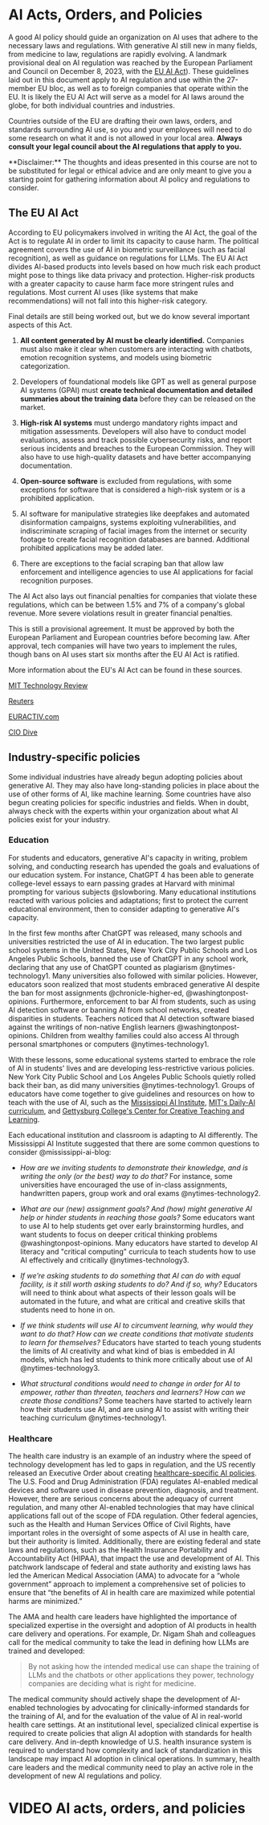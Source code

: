 

# AI Acts, Orders, and Policies

A good AI policy should guide an organization on AI uses that adhere to the necessary laws and regulations. With generative AI still new in many fields, from medicine to law, regulations are rapidly evolving. A landmark provisional deal on AI regulation was reached by the European Parliament and Council on December 8, 2023, with the [EU AI Act](https://artificialintelligenceact.eu/documents/)). These guidelines laid out in this document apply to AI regulation and use within the 27-member EU bloc, as well as to foreign companies that operate within the EU. It is likely the EU AI Act will serve as a model for AI laws around the globe, for both individual countries and industries.

Countries outside of the EU are drafting their own laws, orders, and standards surrounding AI use, so you and your employees will need to do some research on what it and is not allowed in your local area. **Always consult your legal council about the AI regulations that apply to you.**

<div class = disclaimer>
**Disclaimer:** The thoughts and ideas presented in this course are not to be substituted for legal or ethical advice and are only meant to give you a starting point for gathering information about AI policy and regulations to consider.
</div>

## The EU AI Act

According to EU policymakers involved in writing the AI Act, the goal of the Act is to regulate AI in order to limit its capacity to cause harm. The political agreement covers the use of AI in biometric surveillance (such as facial recognition), as well as guidance on regulations for LLMs. The EU AI Act divides AI-based products into levels based on how much risk each product might pose to things like data privacy and protection. Higher-risk products with a greater capacity to cause harm face more stringent rules and regulations. Most current AI uses (like systems that make recommendations) will not fall into this higher-risk category.

Final details are still being worked out, but we do know several important aspects of this Act.

1. **All content generated by AI must be clearly identified.** Companies must also make it clear when customers are interacting with chatbots, emotion recognition systems, and models using biometric categorization.

1. Developers of foundational models like GPT as well as general purpose AI systems (GPAI) must **create technical documentation and detailed summaries about the training data** before they can be released on the market.

1. **High-risk AI systems** must undergo mandatory rights impact and mitigation assessments. Developers will also have to conduct model evaluations, assess and track possible cybersecurity risks, and report serious incidents and breaches to the European Commission. They will also have to use high-quality datasets and have better accompanying documentation.

1. **Open-source software** is excluded from regulations, with some exceptions for software that is considered a high-risk system or is a prohibited application.

1. AI software for manipulative strategies like deepfakes and automated disinformation campaigns, systems exploiting vulnerabilities, and indiscriminate scraping of facial images from the internet or security footage to create facial recognition databases are banned. Additional prohibited applications may be added later.

1. There are exceptions to the facial scraping ban that allow law enforcement and intelligence agencies to use AI applications for facial recognition purposes.

The AI Act also lays out financial penalties for companies that violate these regulations, which can be between 1.5% and 7% of a company's global revenue. More severe violations result in greater financial penalties.

This is still a provisional agreement. It must be approved by both the European Parliament and European countries before becoming law. After approval, tech companies will have two years to implement the rules, though bans on AI uses start six months after the EU AI Act is ratified. 

More information about the EU's AI Act can be found in these sources.

[MIT Technology Review](https://www.technologyreview.com/2023/12/11/1084942/five-things-you-need-to-know-about-the-eus-new-ai-act/)

[Reuters](https://www.reuters.com/technology/stalled-eu-ai-act-talks-set-resume-2023-12-08/)

[EURACTIV.com](https://www.euractiv.com/section/artificial-intelligence/news/ai-act-eu-policymakers-nail-down-rules-on-ai-models-butt-heads-on-law-enforcement/)

[CIO Dive](https://www.ciodive.com/news/EU-AI-Act-penalties-guardrails-foundational-models/702192/)

## Industry-specific policies

Some individual industries have already begun adopting policies about generative AI. They may also have long-standing policies in place about the use of other forms of AI, like machine learning. Some countries have also begun creating policies for specific industries and fields. When in doubt, always check with the experts within your organization about what AI policies exist for your industry.

### Education

For students and educators, generative AI's capacity in writing, problem solving, and conducting research has upended the goals and evaluations of our education system. For instance, ChatGPT 4 has been able to generate college-level essays to earn passing grades at Harvard with minimal prompting for various subjects @slowboring. Many educational institutions reacted with various policies and adaptations; first to protect the current educational environment, then to consider adapting to generative AI's capacity. 

In the first few months after ChatGPT was released, many schools and universities restricted the use of AI in education. The two largest public school systems in the United States, New York City Public Schools and Los Angeles Public Schools, banned the use of ChatGPT in any school work, declaring that any use of ChatGPT counted as plagiarism @nytimes-technology1. Many universities also followed with similar policies. However, educators soon realized that most students embraced generative AI despite the ban for most assignments @chronicle-higher-ed, @washingtonpost-opinions. Furthermore, enforcement to bar AI from students, such as using AI detection software or banning AI from school networks, created disparities in students. Teachers noticed that AI detection software biased against the writings of non-native English learners @washingtonpost-opinions. Children from wealthy families could also access AI through personal smartphones or computers @nytimes-technology1.

With these lessons, some educational systems started to embrace the role of AI in students' lives and are developing less-restrictive various policies. New York City Public School and Los Angeles Public Schools quietly rolled back their ban, as did many universities @nytimes-technology1. Groups of educators have come together to give guidelines and resources on how to teach with the use of AI, such as the [Mississippi AI Institute](https://mississippi.ai/institute/), [MIT's Daily-AI curriculum](https://raise.mit.edu/daily/), and [Gettysburg College's Center for Creative Teaching and Learning](https://genai.sites.gettysburg.edu/). 

Each educational institution and classroom is adapting to AI differently. The Mississippi AI Institute suggested that there are some common questions to consider @mississippi-ai-blog:

-   _How are we inviting students to demonstrate their knowledge, and is writing the only (or the best) way to do that?_ For instance, some universities have encouraged the use of in-class assignments, handwritten papers, group work and oral exams @nytimes-technology2.

-   _What are our (new) assignment goals? And (how) might generative AI help or hinder students in reaching those goals?_ Some educators want to use AI to help students get over early brainstorming hurdles, and want students to focus on deeper critical thinking problems @washingtonpost-opinions. Many educators have started to develop AI literacy and "critical computing" curricula to teach students how to use AI effectively and critically @nytimes-technology3.

-   _If we’re asking students to do something that AI can do with equal facility, is it still worth asking students to do? And if so, why?_ Educators will need to think about what aspects of their lesson goals will be automated in the future, and what are critical and creative skills that students need to hone in on. 

-   _If we think students will use AI to circumvent learning, why would they want to do that? How can we create conditions that motivate students to learn for themselves?_ 
 Educators have started to teach young students the limits of AI creativity and what kind of bias is embedded in AI models, which has led students to think more critically about use of AI @nytimes-technology3. 

-   _What structural conditions would need to change in order for AI to empower, rather than threaten, teachers and learners? How can we create those conditions?_  Some teachers have started to actively learn how their students use AI, and are using AI to assist with writing their teaching curriculum @nytimes-technology1.


### Healthcare

The health care industry is an example of an industry where the speed of technology development has led to gaps in regulation, and the US recently released an Executive Order about creating [healthcare-specific AI policies](https://www.whitehouse.gov/briefing-room/blog/2023/12/14/delivering-on-the-promise-of-ai-to-improve-health-outcomes/). 
The U.S. Food and Drug Administration (FDA) regulates AI-enabled medical devices and software used in disease prevention, diagnosis, and treatment. However, there are serious concerns about the adequacy of current regulation, and many other AI-enabled technologies that may have clinical applications fall out of the scope of FDA regulation. Other federal agencies, such as the Health and Human Services Office of Civil Rights, have important roles in the oversight of some aspects of AI use in health care, but their authority is limited. Additionally, there are existing federal and state laws and regulations, such as the Health Insurance Portability and Accountability Act (HIPAA), that impact the use and development of AI. This patchwork landscape of federal and state authority and existing laws has led the American Medical Association (AMA) to advocate for a “whole government” approach to implement a comprehensive set of policies to ensure that “the benefits of AI in health care are maximized while potential harms are minimized.”

The AMA and health care leaders have highlighted the importance of specialized expertise in the oversight and adoption of AI products in health care delivery and operations. For example, Dr. Nigam Shah and colleagues call for the medical community to take the lead in defining how LLMs are trained and developed:

>   By not asking how the intended medical use can shape the training of LLMs and the chatbots or other applications they power, technology companies are deciding what is right for medicine.

The medical community should actively shape the development of AI-enabled technologies by advocating for clinically-informed standards for the training of AI, and for the evaluation of the value of AI in real-world health care settings. At an institutional level, specialized clinical expertise is required to create policies that align AI adoption with standards for health care delivery. And in-depth knowledge of U.S. health insurance system is required to understand how complexity and lack of standardization in this landscape may impact AI adoption in clinical operations. In summary, health care leaders and the medical community need to play an active role in the development of new AI regulations and policy.

# VIDEO AI acts, orders, and policies
